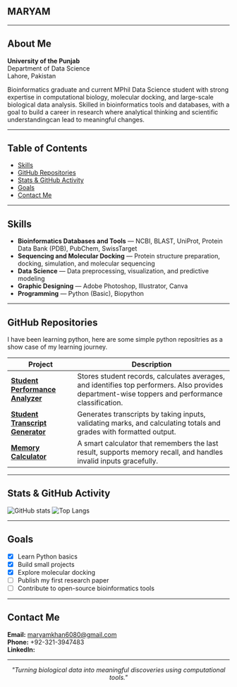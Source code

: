 ## MARYAM   

---

## About Me
   
**University of the Punjab**  
Department of Data Science  
Lahore, Pakistan  

Bioinformatics graduate and current MPhil Data Science student with strong expertise in computational biology, molecular docking, and large-scale biological data analysis. Skilled 
in bioinformatics tools and databases, with a goal to build a career in research where analytical thinking and scientific understandingcan lead to meaningful changes.

---

## Table of Contents
- [Skills](#skills)
- [GitHub Repositories](#github-repositories)
- [Stats & GitHub Activity](#stats--github-activity)
- [Goals](#goals)
- [Contact Me](#contact-me)

---

## Skills

- **Bioinformatics Databases and Tools** — NCBI, BLAST, UniProt, Protein Data Bank (PDB), PubChem, SwissTarget  
- **Sequencing and Molecular Docking** — Protein structure preparation, docking, simulation, and molecular sequencing  
- **Data Science** — Data preprocessing, visualization, and predictive modeling  
- **Graphic Designing** — Adobe Photoshop, Illustrator, Canva  
- **Programming** — Python (Basic), Biopython  

---

## GitHub Repositories  
I have been learning python, here are some simple python repositries as a show case of my learning journey.   

| Project | Description |
|----------|--------------|
| [**Student Performance Analyzer**](https://github.com/Maryam7711/Student-performance-analyzer.git) | Stores student records, calculates averages, and identifies top performers. Also provides department-wise toppers and performance classification. |
| [**Student Transcript Generator**](https://github.com/Maryam7711/Student-transcript-generator.git) | Generates transcripts by taking inputs, validating marks, and calculating totals and grades with formatted output. |
| [**Memory Calculator**](https://github.com/Maryam7711/Memory-Calculator.git) | A smart calculator that remembers the last result, supports memory recall, and handles invalid inputs gracefully. |

---

## Stats & GitHub Activity  

![GitHub stats](https://github-readme-stats.vercel.app/api?username=Maryam7711&show_icons=true&theme=radical)
![Top Langs](https://github-readme-stats.vercel.app/api/top-langs/?username=Maryam7711&layout=compact&theme=radical)


---

## Goals  

- [x] Learn Python basics  
- [x] Build small projects  
- [x] Explore molecular docking  
- [ ] Publish my first research paper  
- [ ] Contribute to open-source bioinformatics tools  

---

## Contact Me  

**Email:** [maryamkhan6080@gmail.com](mailto:maryamkhan6080@gmail.com)  
**Phone:** +92-321-3947483  
**LinkedIn:**

---

<p align="center"><em>"Turning biological data into meaningful discoveries using computational tools."</em></p>
